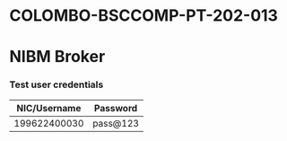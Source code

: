# COLOMBO-BSCCOMP-PT-202-013

# NIBM Broker

### Test user credentials

| NIC/Username | Password |
| ------ | ------ |
| 199622400030 | pass@123 |
